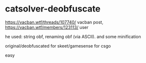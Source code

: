 # catsolver-deobfuscate

https://vacban.wtf/threads/107740/ vacban post,
https://vacban.wtf/members/123113/ user

he used: string obf, renaming obf (via ASCII). and some minification

original/deobfuscated
for skeet/gamesense for csgo

easy
